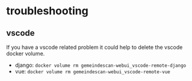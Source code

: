 # troubleshooting

## vscode 

If you have a vscode related problem it could help to delete the vscode docker volume.
- django: `docker volume rm gemeindescan-webui_vscode-remote-django` 
- vue: `docker volume rm gemeindescan-webui_vscode-remote-vue` 
